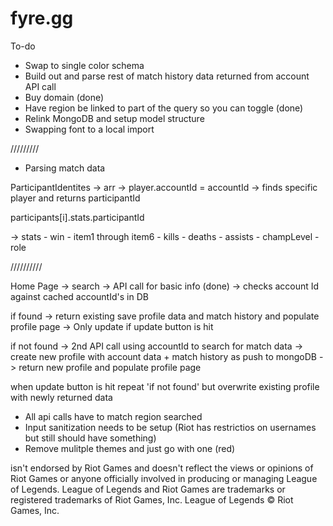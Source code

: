 # fyre.gg

To-do

- Swap to single color schema
- Build out and parse rest of match history data returned from account API call
- Buy domain (done)
- Have region be linked to part of the query so you can toggle (done)
- Relink MongoDB and setup model structure
- Swapping font to a local import

/////////

- Parsing match data

ParticipantIdentites -> arr -> player.accountId = accountId -> finds specific player and returns participantId

participants[i].stats.participantId

-> stats
    - win
    - item1 through item6
    - kills
    - deaths
    - assists
    - champLevel
    - role

//////////

Home Page -> search -> API call for basic info (done) -> checks account Id against cached accountId's in DB

if found -> return existing save profile data and match history and populate profile page -> Only update if update button is hit

if not found -> 2nd API call using accountId to search for match data -> create new profile with account data + match history as push to mongoDB -> return new profile and populate profile page

when update button is hit repeat 'if not found' but overwrite existing profile with newly returned data

- All api calls have to match region searched
- Input sanitization needs to be setup (Riot has restrictios on usernames but still should have something)
- Remove mulitple themes and just go with one (red)

isn't endorsed by Riot Games and doesn't reflect the views or opinions of Riot Games or anyone officially involved in producing or managing League of Legends. League of Legends and Riot Games are trademarks or registered trademarks of Riot Games, Inc. League of Legends © Riot Games, Inc. 
